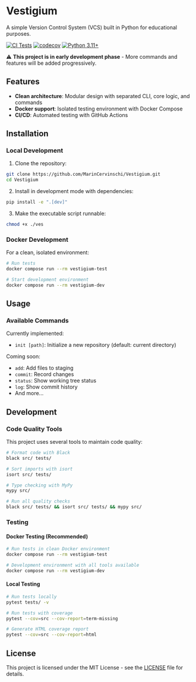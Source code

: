 # Vestigium

A simple Version Control System (VCS) built in Python for educational purposes.

[![CI Tests](https://github.com/MarinCervinschi/Vestigium/actions/workflows/ci.yml/badge.svg)](https://github.com/MarinCervinschi/Vestigium/actions/workflows/ci.yml)
[![codecov](https://codecov.io/gh/MarinCervinschi/Vestigium/branch/main/graph/badge.svg)](https://codecov.io/gh/MarinCervinschi/Vestigium)
[![Python 3.11+](https://img.shields.io/badge/python-3.11+-blue.svg)](https://www.python.org/downloads/)

⚠️ **This project is in early development phase** - More commands and features will be added progressively.

## Features

- **Clean architecture**: Modular design with separated CLI, core logic, and commands
- **Docker support**: Isolated testing environment with Docker Compose
- **CI/CD**: Automated testing with GitHub Actions

## Installation

### Local Development

1. Clone the repository:

```bash
git clone https://github.com/MarinCervinschi/Vestigium.git
cd Vestigium
```

2. Install in development mode with dependencies:

```bash
pip install -e ".[dev]"
```

3. Make the executable script runnable:

```bash
chmod +x ./ves
```

### Docker Development

For a clean, isolated environment:

```bash
# Run tests
docker compose run --rm vestigium-test

# Start development environment
docker compose run --rm vestigium-dev
```

## Usage

### Available Commands

Currently implemented:

- `init [path]`: Initialize a new repository (default: current directory)

Coming soon:

- `add`: Add files to staging
- `commit`: Record changes
- `status`: Show working tree status
- `log`: Show commit history
- And more...

## Development

### Code Quality Tools

This project uses several tools to maintain code quality:

```bash
# Format code with Black
black src/ tests/

# Sort imports with isort
isort src/ tests/

# Type checking with MyPy
mypy src/

# Run all quality checks
black src/ tests/ && isort src/ tests/ && mypy src/
```

### Testing

#### Docker Testing (Recommended)

```bash
# Run tests in clean Docker environment
docker compose run --rm vestigium-test

# Development environment with all tools available
docker compose run --rm vestigium-dev
```

#### Local Testing

```bash
# Run tests locally
pytest tests/ -v

# Run tests with coverage
pytest --cov=src --cov-report=term-missing

# Generate HTML coverage report
pytest --cov=src --cov-report=html
```

## License

This project is licensed under the MIT License - see the [LICENSE](LICENSE) file for details.
